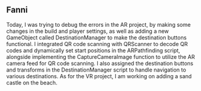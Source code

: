<h2>Fanni</h2>
Today, I was trying to debug the errors in the AR project, by making some changes in the build and player settings, as well as adding a new GameObject called DestinationManager to make the destination buttons functional. 
I integrated QR code scanning with QRScanner to decode QR codes and dynamically set start positions in the ARPathfinding script, alongside implementing the CaptureCameraImage function to utilize the AR camera feed for QR code scanning. 
I also assigned the destination buttons and transforms in the DestinationManager script to handle navigation to various destinations. 
As for the VR project, I am working on adding a sand castle on the beach.
